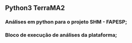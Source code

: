 ## Python3 TerraMA2
### Análises em python para o projeto SHM - FAPESP;
### Bloco de execução de análises da plataforma;